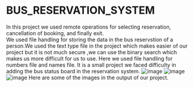 # BUS_RESERVATION_SYSTEM
In this project we used remote operations for selecting reservation, cancellation of booking, and finally exit.  
We used file handling for storing the data in the bus reservstion of a person.We used the text type file in the project which makes easier of our project but it is not much secure ,we can use the binary search which makes us more difficult for us to use.
Here we used file handling for numbers file and names file.
It is a small project we faced difficulty in adding the bus status board in the reservation system.
![image](https://github.com/santoshd7/BUS_RESERVATION_SYSTEM/assets/134388083/eaa9e870-4e89-44b9-b4e0-467a8febbe30)
![image](https://github.com/santoshd7/BUS_RESERVATION_SYSTEM/assets/134388083/f3fad036-704a-4331-ae18-bdc3a23b180b)
![image](https://github.com/santoshd7/BUS_RESERVATION_SYSTEM/assets/134388083/0c79d56a-3fb6-402d-a34b-40e6f2ad0041)
Here are some of the images in the output of our project.
